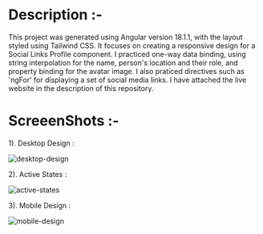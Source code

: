 # Description :-

This project was generated using Angular version 18.1.1, with the layout styled using Tailwind CSS. It focuses on creating a responsive design for a Social Links Profile component. I practiced one-way data binding, using string interpolation for the name, person's location and their role, and property binding for the avatar image. I also praticed directives such as 'ngFor' for displaying a set of social media links. I have attached the live website in the description of this repository.

# ScreeenShots :-

1). Desktop Design :

![desktop-design](https://github.com/user-attachments/assets/e6f7fbb3-2e02-469b-bb9f-cc466cda0d88)

2). Active States :

![active-states](https://github.com/user-attachments/assets/89457802-0d09-4997-9329-710ac722c55b)

3). Mobile Design :

![mobile-design](https://github.com/user-attachments/assets/c8a6ff2d-d9b7-42e5-8b70-b3c346bfcc84)
